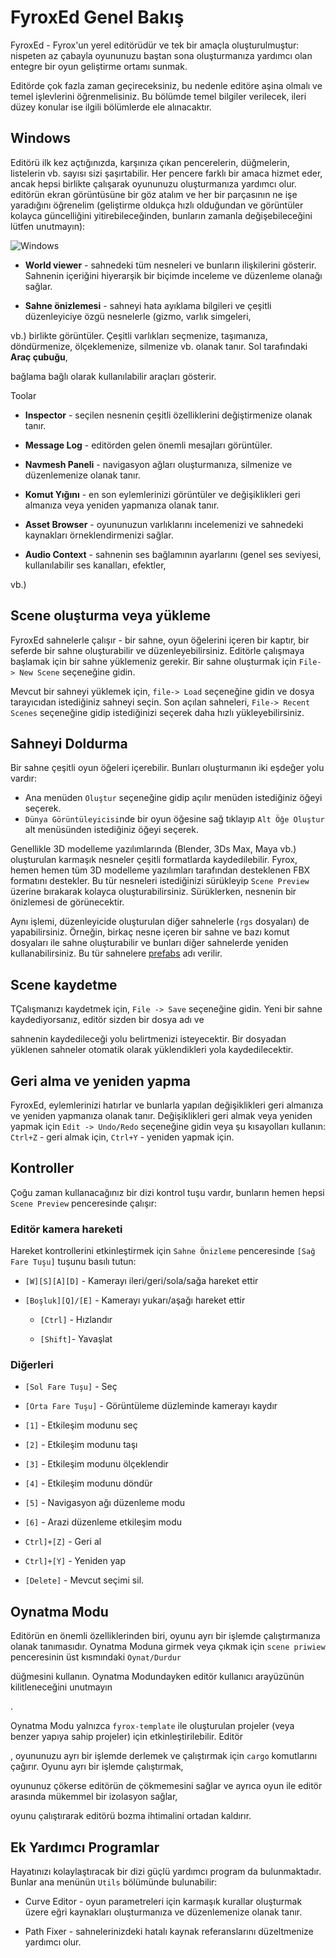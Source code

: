 # FyroxEd Genel Bakış


FyroxEd - Fyrox'un yerel editörüdür ve tek bir amaçla oluşturulmuştur:
nispeten az çabayla oyununuzu baştan sona oluşturmanıza yardımcı olan entegre bir oyun geliştirme ortamı sunmak.


Editörde çok fazla zaman geçireceksiniz, bu nedenle editöre aşina olmalı ve temel işlevlerini öğrenmelisiniz.
Bu bölümde temel bilgiler verilecek, ileri düzey konular ise ilgili bölümlerde ele alınacaktır.


## Windows


Editörü ilk kez açtığınızda, karşınıza çıkan pencerelerin, düğmelerin, listelerin vb. sayısı sizi şaşırtabilir.
Her pencere farklı bir amaca hizmet eder, ancak hepsi birlikte çalışarak oyununuzu oluşturmanıza yardımcı olur. editörün ekran görüntüsüne bir göz atalım ve her bir parçasının ne işe yaradığını öğrenelim (geliştirme oldukça hızlı olduğundan ve görüntüler kolayca güncelliğini yitirebileceğinden, bunların zamanla değişebileceğini lütfen unutmayın):

![Windows](./overview.png)

- **World viewer** - sahnedeki tüm nesneleri ve bunların ilişkilerini gösterir. Sahnenin içeriğini hiyerarşik bir biçimde inceleme ve düzenleme olanağı sağlar. 

- **Sahne önizlemesi** - sahneyi hata ayıklama bilgileri ve çeşitli düzenleyiciye özgü nesnelerle (gizmo, varlık simgeleri,

vb.) birlikte görüntüler. Çeşitli varlıkları seçmenize, taşımanıza, döndürmenize, ölçeklemenize, silmenize vb. olanak tanır. Sol tarafındaki **Araç çubuğu**,

 bağlama bağlı olarak kullanılabilir araçları gösterir.

Toolar
- **Inspector** - seçilen nesnenin çeşitli özelliklerini değiştirmenize olanak tanır.

- **Message Log** - editörden gelen önemli mesajları görüntüler.

- **Navmesh Paneli** - navigasyon ağları oluşturmanıza, silmenize ve düzenlemenize olanak tanır.

- **Komut Yığını** - en son eylemlerinizi görüntüler ve değişiklikleri geri almanıza veya yeniden yapmanıza olanak tanır.

- **Asset Browser** - oyununuzun varlıklarını incelemenizi ve sahnedeki kaynakları örneklendirmenizi sağlar.

- **Audio Context** - sahnenin ses bağlamının ayarlarını (genel ses seviyesi, kullanılabilir ses kanalları, efektler,

vb.)

## Scene oluşturma veya yükleme

FyroxEd sahnelerle çalışır - bir sahne, oyun öğelerini içeren bir kaptır, bir seferde bir sahne oluşturabilir ve düzenleyebilirsiniz.
Editörle çalışmaya başlamak için bir sahne yüklemeniz gerekir. Bir sahne oluşturmak için `File-> New Scene` seçeneğine gidin.


Mevcut bir sahneyi yüklemek için, `file-> Load` seçeneğine gidin ve dosya tarayıcıdan istediğiniz sahneyi seçin. Son açılan
sahneleri, `File-> Recent Scenes` seçeneğine gidip istediğinizi seçerek daha hızlı yükleyebilirsiniz.

## Sahneyi Doldurma


Bir sahne çeşitli oyun öğeleri içerebilir. Bunları oluşturmanın iki eşdeğer yolu vardır:


- Ana menüden `Oluştur` seçeneğine gidip açılır menüden istediğiniz öğeyi seçerek.
- `Dünya Görüntüleyicisi`nde bir oyun öğesine sağ tıklayıp `Alt Öğe Oluştur` alt menüsünden istediğiniz öğeyi seçerek.


Genellikle 3D modelleme yazılımlarında (Blender, 3Ds Max, Maya vb.) oluşturulan karmaşık nesneler çeşitli formatlarda kaydedilebilir.
Fyrox, hemen hemen tüm 3D modelleme yazılımları tarafından desteklenen FBX formatını destekler. Bu tür nesneleri istediğinizi sürükleyip `Scene Preview` üzerine bırakarak kolayca oluşturabilirsiniz. Sürüklerken, nesnenin bir önizlemesi de görünecektir. 


Aynı işlemi, düzenleyicide oluşturulan diğer sahnelerle (`rgs` dosyaları) de yapabilirsiniz. Örneğin, birkaç nesne içeren bir sahne
ve bazı komut dosyaları ile sahne oluşturabilir ve bunları diğer sahnelerde yeniden kullanabilirsiniz. Bu tür sahnelere [prefabs](../scene/prefab.md) adı verilir.

## Scene kaydetme

TÇalışmanızı kaydetmek için, `File -> Save` seçeneğine gidin. Yeni bir sahne kaydediyorsanız, editör sizden bir dosya adı ve

sahnenin kaydedileceği yolu belirtmenizi isteyecektir. Bir dosyadan yüklenen sahneler otomatik olarak yüklendikleri yola kaydedilecektir.

## Geri alma ve yeniden yapma

FyroxEd, eylemlerinizi hatırlar ve bunlarla yapılan değişiklikleri geri almanıza ve yeniden yapmanıza olanak tanır. Değişiklikleri geri almak veya yeniden yapmak için `Edit -> Undo/Redo` seçeneğine gidin veya şu kısayolları kullanın: `Ctrl+Z` - geri almak için, `Ctrl+Y` - yeniden yapmak için.

## Kontroller

Çoğu zaman kullanacağınız bir dizi kontrol tuşu vardır, bunların hemen hepsi `Scene Preview` penceresinde çalışır:

### Editör kamera hareketi

Hareket kontrollerini etkinleştirmek için `Sahne Önizleme` penceresinde `[Sağ Fare Tuşu]` tuşunu basılı tutun:

- `[W][S][A][D]` - Kamerayı ileri/geri/sola/sağa hareket ettir

- `[Boşluk][Q]/[E]` - Kamerayı yukarı/aşağı hareket ettir
  - `[Ctrl]` - Hızlandır


  - `[Shift]`- Yavaşlat


### Diğerleri
- `[Sol Fare Tuşu]` - Seç

- `[Orta Fare Tuşu]` - Görüntüleme düzleminde kamerayı kaydır

- `[1]` - Etkileşim modunu seç

- `[2]` - Etkileşim modunu taşı

- `[3]` - Etkileşim modunu ölçeklendir

- `[4]` - Etkileşim modunu döndür

- `[5]` - Navigasyon ağı düzenleme modu

- `[6]` - Arazi düzenleme etkileşim modu

- `Ctrl]+[Z]` - Geri al

- `Ctrl]+[Y]` - Yeniden yap

- `[Delete]` - Mevcut seçimi sil.

## Oynatma Modu



Editörün en önemli özelliklerinden biri, oyunu ayrı bir işlemde çalıştırmanıza olanak tanımasıdır. Oynatma Moduna girmek veya çıkmak için `scene priwiew` penceresinin üst kısmındaki `Oynat/Durdur`

düğmesini kullanın. Oynatma Modundayken editör kullanıcı arayüzünün kilitleneceğini unutmayın


.
 


Oynatma Modu yalnızca `fyrox-template` ile oluşturulan projeler (veya benzer yapıya sahip projeler) için etkinleştirilebilir. Editör


, oyununuzu ayrı bir işlemde derlemek ve çalıştırmak için `cargo` komutlarını çağırır. Oyunu ayrı bir işlemde çalıştırmak,

oyununuz çökerse editörün de çökmemesini sağlar ve ayrıca oyun ile editör arasında mükemmel bir izolasyon sağlar,

oyunu çalıştırarak editörü bozma ihtimalini ortadan kaldırır.

## Ek Yardımcı Programlar



Hayatınızı kolaylaştıracak bir dizi güçlü yardımcı program da bulunmaktadır. Bunlar ana menünün `Utils` bölümünde bulunabilir:



- Curve Editor - oyun parametreleri için karmaşık kurallar oluşturmak üzere eğri kaynakları oluşturmanıza ve düzenlemenize olanak tanır.

- Path Fixer - sahnelerinizdeki hatalı kaynak referanslarını düzeltmenize yardımcı olur.
